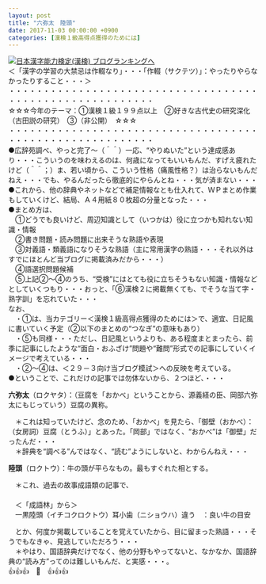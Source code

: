 ```yaml
---
layout: post
title: "六弥太　陸頭"
date: 2017-11-03 00:00:00 +0900
categories: [漢検１級高得点獲得のためには]
---
```


[![](/syuusyuu9701/assets/images/六弥太-陸頭-br_c_3028_1.gif)](http://blog.with2.net/link.php?1659096:3028 "日本漢字能力検定(漢検) ブログランキングへ")[日本漢字能力検定(漢検) ブログランキングへ](http://blog.with2.net/link.php?1659096:3028)  
＜「漢字の学習の大禁忌は作輟なり」・・・「作輟（サクテツ）」：やったりやらなかったりすること・・・＞  
・・・・・・・・・・・・・・・・・・・・・・・・・・・・・・・・・・・・・・・・・・・・・・・・・・・・・・・・・  
☆☆☆今年のテーマ：①漢検１級１９９点以上　②好きな古代史の研究深化（古田説の研究）　③（非公開）　☆☆☆　　  
・・・・・・・・・・・・・・・・・・・・・・・・・・・・・・・・・・・・・・・・・・・・・・・・・・・・・・・・・  
●広辞苑調べ、やっと完了～（＾＾）一応、“やりぬいた”という達成感あり・・・こういうのを味わえるのは、何歳になってもいいもんだ、すげえ疲れたけど（＾＾；）ま、若い頃から、こういう性格（痛風性格？）は治らないもんだねえ・・・でも、やるんだったら徹底的にやらんとね・・・気が済まない・・・  
●これから、他の辞典やネットなどで補足情報なとも仕入れて、ＷＰまとめ作業もしていくけど、結局、Ａ４用紙８０枚超の分量となった・・・  
●まとめ方は、  
　①どうでも良いけど、周辺知識として（いつかは）役に立つかも知れない知識・情報  
　②書き問題・読み問題に出来そうな熟語や表現  
　③対義語・類義語になりそうな熟語（主に常用漢字の熟語・・・それ以外はすでにほとんど当ブログに掲載済みだから・・・）  
　④語選択問題候補  
　⑤上記②～④のうち、“受検”にはとても役に立ちそうもない知識・情報など  
としていくつもり・・・おっと、「⑥漢検２に掲載無くても、でそうな当て字・熟字訓」を忘れていた・・・  
なお、　  
　・①は、当カテゴリー＜漢検１級高得点獲得のためには＞で、適宜、日記風に書いていく予定（②以下のまとめの“つなぎ”の意味もあり）  
　・⑤も同様・・・ただし、日記風というよりも、ある程度まとまったら、前季に記事にしたような“面白・おふざけ”問題や“難問”形式での記事にしていくイメージで考えている・・・  
　・②～④は、＜２９－３向け当ブログ模試＞への反映を考えている。  
●ということで、これだけの記事では勿体ないから、２つほど、・・・  
  
**六弥太**（ロクヤタ）：（豆腐を「おかべ」ということから、源義経の臣、岡部六弥太にもじっていう）豆腐の異称。  
  
　＊これは知っていたけど、念のため、「おかべ」を見たら、「御壁（おかべ）：（女房詞）豆腐（とうふ）」とあった。「岡部」ではなく、“おかべ”は「御壁」だったんだ・・・  
　＊辞典を“調べる”んではなく、“読む”ようにしないと、わからんねえ・・・  
  
**陸頭**（ロクトウ）：牛の頭が平らなもの。最もすぐれた相とする。  
  
　＊これ、過去の故事成語類の記事で、  
　  
　＜「成語林」から＞  
　一黒陸頭（イチコクロクトウ）耳小歯（ニショウハ）違う　：良い牛の目安  
  
　とか、何度か掲載していることを覚えていたから、目に留まった熟語・・・そうでもなきゃ、見逃していただろう・・・  
　＊やはり、国語辞典だけでなく、他の分野もやってないと、なかなか、国語辞典の“読み方”ってのは難しいもんだ、と実感・・・。  
👍👍👍　🐔　👍👍👍